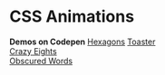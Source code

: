 # CSS Animations

**Demos on Codepen**
[Hexagons](https://codepen.io/TWAIN/full/ygGyzj/)
[Toaster](https://codepen.io/TWAIN/full/rjQNpJ/)<br>
[Crazy Eights](https://codepen.io/TWAIN/full/oZJBZK/)<br>
[Obscured Words](https://codepen.io/TWAIN/full/yMwdEX/)<br>


